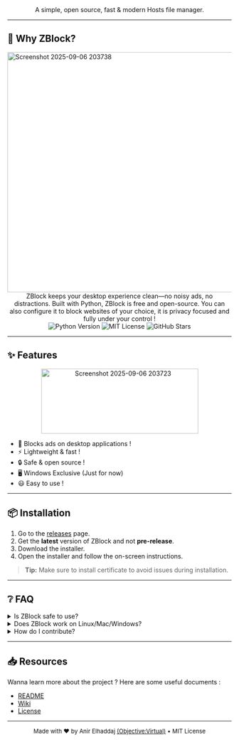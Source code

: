 <link rel="icon" type="image/png" href="https://github.com/ObjectiveVirtual/ZBlock/main/docs/logo.png">
<!-- ZBlock Modern Landing Page -->
<style>
:root {
  --bg: #fff;
  --fg: #111;
}
@media (prefers-color-scheme: dark) {
  :root {
    --bg: #111;
    --fg: #eee;
  }
}
body, html {
  background: var(--bg) !important;
  color: var(--fg) !important;
}
h1, h2, h3, h4, h5, h6, a { color: var(--fg) !important; }
</style>
<div align="center">
  A simple, open source, fast & modern Hosts file manager.
</div>

---
## 🚀 Why ZBlock?
<img width="960" height="540" alt="Screenshot 2025-09-06 203738" src="https://github.com/user-attachments/assets/167c426d-ed2c-4e15-9c9d-f6e8485f7a27" />

<div align="center">
 ZBlock keeps your desktop experience clean—no noisy ads, no distractions. Built with Python, ZBlock is free and open-source.
 You can also configure it to block websites of your choice, it is privacy focused and fully under your control !
</div>

<div align="center">
  
  <img src="https://img.shields.io/badge/python-3.x-blue" alt="Python Version" />
  <img src="https://img.shields.io/badge/license-MIT-green" alt="MIT License" />
  <img src="https://img.shields.io/github/stars/ObjectiveVirtual/ZBlock?style=social" alt="GitHub Stars" />
</div>

---

## ✨ Features
<div align="center">
  <img width="353" height="146" alt="Screenshot 2025-09-06 203723" src="https://github.com/user-attachments/assets/1306c8b2-dfe0-4a8f-b22a-d5d16dac9b86" />
</div>

- 🚫 Blocks ads on desktop applications !
- ⚡ Lightweight & fast !
- 🔒 Safe & open source !
- 🖥️ Windows Exclusive (Just for now)
- 😃 Easy to use !

---

## 📦 Installation

1. Go to the [releases](https://github.com/ObjectiveVirtual/ZBlock/releases) page.
2. Get the **latest** version of ZBlock and not **pre-release**.
3. Download the installer.
4. Open the installer and follow the on-screen instructions.

> **Tip:** Make sure to install certificate to avoid issues during installation.

---

## ❔ FAQ

<details>
  <summary>Is ZBlock safe to use?</summary>
  Yes! ZBlock is open source and free. It respects your privacy and is fully under your control.
</details>
<details>
  <summary>Does ZBlock work on Linux/Mac/Windows?</summary>
  No. ZBlock is not cross-platform yet. A linux version is coming soon, but don't expect a version for MacOS.
</details>
<details>
  <summary>How do I contribute?</summary>
  Pull requests and feedback are welcome! Grab the source code here: https://github.com/ObjectiveVirtual/ZBlock/blob/main/ZBlock_windows.py, improve it, then start a pull request. You can also just open an issue with your suggestions.
</details>

---

## 📥 Resources
Wanna learn more about the project ? Here are some useful documents :
- [README](../README.md)
- [Wiki](https://github.com/ObjectiveVirtual/ZBlock/wiki)
- [License](../LICENSE)

---

<div align="center" style="font-size:small;">
  Made with ❤️ by Anir Elhaddaj <a href="https://github.com/ObjectiveVirtual">(Objective:Virtual)</a> • MIT License
</div>
